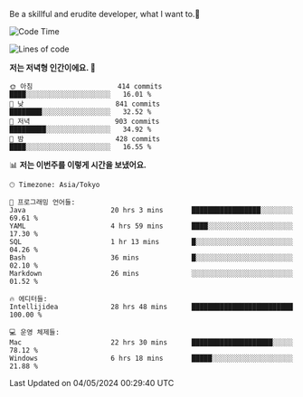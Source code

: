 Be a skillful and erudite developer, what I want to.👶

<!--START_SECTION:waka-->
![Code Time](http://img.shields.io/badge/Code%20Time-768%20hrs%2045%20mins-blue)

![Lines of code](https://img.shields.io/badge/%EC%A0%80%EB%8A%94%20%EC%97%AC%ED%83%9C%EA%B9%8C%EC%A7%80%20-1.7%20million%20%EC%A4%84%EC%9D%98%20%EC%BD%94%EB%93%9C%EB%A5%BC%20%EC%9E%91%EC%84%B1%ED%96%88%EC%96%B4%EC%9A%94.-blue)

**저는 저녁형 인간이에요. 🦉** 

```text
🌞 아침                     414 commits         ████░░░░░░░░░░░░░░░░░░░░░   16.01 % 
🌆 낮　                     841 commits         ████████░░░░░░░░░░░░░░░░░   32.52 % 
🌃 저녁                     903 commits         █████████░░░░░░░░░░░░░░░░   34.92 % 
🌙 밤　                     428 commits         ████░░░░░░░░░░░░░░░░░░░░░   16.55 % 
```


📊 **저는 이번주를 이렇게 시간을 보냈어요.** 

```text
🕑︎ Timezone: Asia/Tokyo

💬 프로그래밍 언어들: 
Java                     20 hrs 3 mins       █████████████████░░░░░░░░   69.61 % 
YAML                     4 hrs 59 mins       ████░░░░░░░░░░░░░░░░░░░░░   17.30 % 
SQL                      1 hr 13 mins        █░░░░░░░░░░░░░░░░░░░░░░░░   04.26 % 
Bash                     36 mins             █░░░░░░░░░░░░░░░░░░░░░░░░   02.10 % 
Markdown                 26 mins             ░░░░░░░░░░░░░░░░░░░░░░░░░   01.52 % 

🔥 에디터들: 
Intellijidea             28 hrs 48 mins      █████████████████████████   100.00 % 

💻 운영 체제들: 
Mac                      22 hrs 30 mins      ████████████████████░░░░░   78.12 % 
Windows                  6 hrs 18 mins       █████░░░░░░░░░░░░░░░░░░░░   21.88 % 
```


 Last Updated on 04/05/2024 00:29:40 UTC
<!--END_SECTION:waka-->
